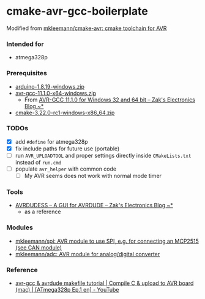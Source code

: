cmake-avr-gcc-boilerplate
=========================
Modified from [mkleemann/cmake-avr: cmake toolchain for AVR](https://github.com/mkleemann/cmake-avr)

### Intended for
- atmega328p

### Prerequisites
- [arduino-1.8.19-windows.zip](https://downloads.arduino.cc/arduino-1.8.19-windows.zip)
- [avr-gcc-11.1.0-x64-windows.zip](https://blog.zakkemble.net/wp-content/uploads/downloads/2021/04/avr-gcc-11.1.0-x64-windows.zip)
  - From [AVR-GCC 11.1.0 for Windows 32 and 64 bit – Zak's Electronics Blog ~*](https://blog.zakkemble.net/avr-gcc-builds/)
- [cmake-3.22.0-rc1-windows-x86_64.zip](https://github.com/Kitware/CMake/releases/download/v3.22.0-rc1/cmake-3.22.0-rc1-windows-x86_64.zip)

### TODOs
- [x] add `#define` for atmega328p
- [x] fix include paths for future use (portable)
- [ ] run `AVR_UPLOADTOOL` and proper settings directly inside `CMakeLists.txt` instead of `run.cmd`
- [ ] populate `avr_helper` with common code
  - [ ] My AVR seems does not work with normal mode timer

### Tools

- [AVRDUDESS – A GUI for AVRDUDE – Zak's Electronics Blog ~*](https://blog.zakkemble.net/avrdudess-a-gui-for-avrdude/)
  - as a reference

### Modules
- [mkleemann/spi: AVR module to use SPI, e.g. for connecting an MCP2515 (see CAN module)](https://github.com/mkleemann/spi)
- [mkleemann/adc: AVR module for analog/digital converter](https://github.com/mkleemann/adc)

### Reference
- [avr-gcc & avrdude makefile tutorial | Compile C & upload to AVR board (mac) | [ATmega328p Ep.1 en] - YouTube](https://www.youtube.com/watch?v=iKqLbbyPydI)
